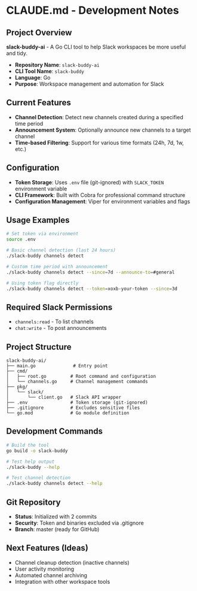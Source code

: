# CLAUDE.md - Development Notes

## Project Overview
**slack-buddy-ai** - A Go CLI tool to help Slack workspaces be more useful and tidy.

- **Repository Name**: `slack-buddy-ai`
- **CLI Tool Name**: `slack-buddy`
- **Language**: Go
- **Purpose**: Workspace management and automation for Slack

## Current Features
- **Channel Detection**: Detect new channels created during a specified time period
- **Announcement System**: Optionally announce new channels to a target channel
- **Time-based Filtering**: Support for various time formats (24h, 7d, 1w, etc.)

## Configuration
- **Token Storage**: Uses `.env` file (git-ignored) with `SLACK_TOKEN` environment variable
- **CLI Framework**: Built with Cobra for professional command structure
- **Configuration Management**: Viper for environment variables and flags

## Usage Examples
```bash
# Set token via environment
source .env

# Basic channel detection (last 24 hours)
./slack-buddy channels detect

# Custom time period with announcement
./slack-buddy channels detect --since=7d --announce-to=#general

# Using token flag directly
./slack-buddy channels detect --token=xoxb-your-token --since=3d
```

## Required Slack Permissions
- `channels:read` - To list channels
- `chat:write` - To post announcements

## Project Structure
```
slack-buddy-ai/
├── main.go              # Entry point
├── cmd/
│   ├── root.go         # Root command and configuration
│   └── channels.go     # Channel management commands
├── pkg/
│   └── slack/
│       └── client.go   # Slack API wrapper
├── .env                # Token storage (git-ignored)
├── .gitignore          # Excludes sensitive files
└── go.mod              # Go module definition
```

## Development Commands
```bash
# Build the tool
go build -o slack-buddy

# Test help output
./slack-buddy --help

# Test channel detection
./slack-buddy channels detect --help
```

## Git Repository
- **Status**: Initialized with 2 commits
- **Security**: Token and binaries excluded via .gitignore
- **Branch**: master (ready for GitHub)

## Next Features (Ideas)
- Channel cleanup detection (inactive channels)
- User activity monitoring
- Automated channel archiving
- Integration with other workspace tools
